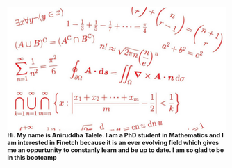 ![Mathfinance](RW4QOZPKSJX6VGNC3K4TSFSZPU.jpg) 
**Hi. My name is Aniruddha Talele. I am a PhD student in Mathematics and I am interested in Finetch because it is an ever evolving field which gives me an oppurtunity to constanly learn and be up to date.  I am so glad to be in this bootcamp**
